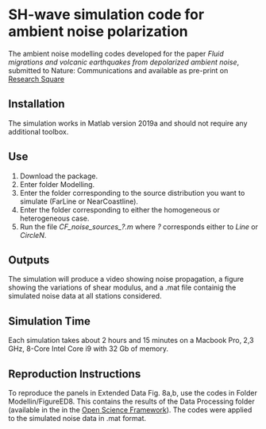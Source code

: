 SH-wave simulation code for ambient noise polarization 
=======
The ambient noise modelling codes developed for the paper *Fluid migrations and volcanic earthquakes from depolarized ambient noise*, submitted to Nature: Communications and available as pre-print on [Research Square](https://www.researchsquare.com/article/rs-470597/v1)

Installation
------------
The simulation works in Matlab version 2019a and should not require any additional toolbox.

**Use** 
------------
1) Download the package.
2) Enter folder Modelling.
3) Enter the folder corresponding to the source distribution you want to simulate (FarLine or NearCoastline).
4) Enter the folder corresponding to either the homogeneous or heterogeneous case.
5) Run the file *CF_noise_sources_?.m* where *?* corresponds either to *Line* or *CircleN*.

**Outputs**
------------
The simulation will produce a video showing noise propagation, a figure showing the variations of shear modulus, and a .mat file containig the simulated noise data at all stations considered.

**Simulation Time**
------------
Each simulation takes about 2 hours and 15 minutes on a Macbook Pro, 2,3 GHz, 8-Core Intel Core i9 with 32 Gb of memory.

**Reproduction Instructions**
------------
To reproduce the panels in Extended Data Fig. 8a,b, use the codes in Folder Modellin/FigureED8. This contains the results of the Data Processing folder (available in the in the [Open Science Framework](https://osf.io/kqtbp/)). The codes were applied to the simulated noise data in .mat format. 
